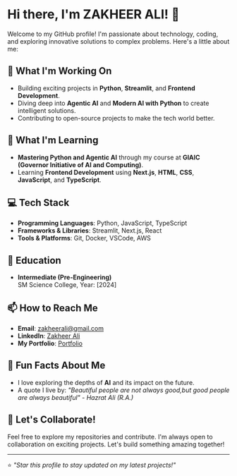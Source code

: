 # Hi there, I'm ZAKHEER ALI! 👋

Welcome to my GitHub profile! I'm passionate about technology, coding, and exploring innovative solutions to complex problems. Here's a little about me:

## 🔭 What I'm Working On
- Building exciting projects in **Python**, **Streamlit**, and **Frontend Development**.
- Diving deep into **Agentic AI** and **Modern AI with Python** to create intelligent solutions.
- Contributing to open-source projects to make the tech world better.
  

## 🌱 What I'm Learning
- **Mastering Python and Agentic AI** through my course at **GIAIC (Governor Initiative of AI and Computing)**.
- Learning **Frontend Development** using **Next.js**, **HTML**, **CSS**, **JavaScript**, and **TypeScript**.

## 💻 Tech Stack
- **Programming Languages**: Python, JavaScript, TypeScript
- **Frameworks & Libraries**: Streamlit, Next.js, React
- **Tools & Platforms**: Git, Docker, VSCode, AWS

## 🏫 Education
- **Intermediate (Pre-Engineering)**  
  SM Science College, Year: [2024]

## 📫 How to Reach Me
- **Email**: [zakheerali@gmail.com](mailto:zakheerali@gmail.com)
- **LinkedIn**: [Zakheer Ali](https://www.linkedin.com/in/zakheer-ali-57a8a1335/)
- **My Portfolio**: [Portfolio](https://my-portfolio--lovat.vercel.app/)

## 🌟 Fun Facts About Me
- I love exploring the depths of **AI** and its impact on the future.
- A quote I live by: _"Beautiful people are not always good,but good people are always beautiful" - Hazrat Ali (R.A.)_

## 🤝 Let's Collaborate!
Feel free to explore my repositories and contribute. I'm always open to collaboration on exciting projects. Let's build something amazing together!

---

⭐️ _"Star this profile to stay updated on my latest projects!"_
